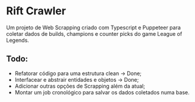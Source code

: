 # Rift Crawler
Um projeto de Web Scrapping criado com Typescript e Puppeteer para coletar dados de builds, champions e counter picks 
do game League of Legends.

## Todo:
- Refatorar código para uma estrutura clean -> Done;
- Interfacear e abstrair entidades e objetos -> Done;
- Adicionar outras opções de Scrapping além da atual;
- Montar um job cronológico para salvar os dados coletados numa base.